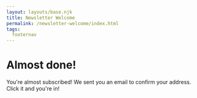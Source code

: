 ```yaml
---
layout: layouts/base.njk
title: Newsletter Welcome
permalink: /newsletter-welcome/index.html
tags:
  footernav
---
```

# Almost done!

You're almost subscribed! We sent you an email to confirm your address. Click it and you're in! 
